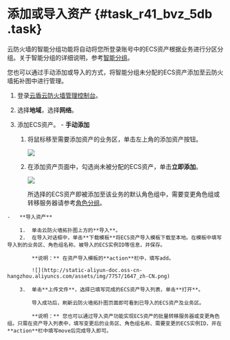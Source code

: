 # 添加或导入资产 {#task_r41_bvz_5db .task}

云防火墙的智能分组功能将自动将您所登录账号中的ECS资产根据业务进行分区分组。关于智能分组的详细说明，参考[智能分组](../cn.zh-CN/快速入门/智能分组.md#)。

您也可以通过手动添加或导入的方式，将智能分组未分配的ECS资产添加至云防火墙拓补图中进行管理。

1.   登录[云盾云防火墙管理控制台](https://yundun.console.aliyun.com/?p=cfw#/cfw/)。 
2.   选择**地域**，选择**网络**。 
3.   添加ECS资产。 
    -   **手动添加**

        1.  将鼠标移至需要添加资产的业务区，单击左上角的添加资产按钮。

            ![](http://static-aliyun-doc.oss-cn-hangzhou.aliyuncs.com/assets/img/7757/1645_zh-CN.png)

        2.  在添加资产页面中，勾选尚未被分配的ECS资产，单击**立即添加**。

            ![](http://static-aliyun-doc.oss-cn-hangzhou.aliyuncs.com/assets/img/7757/1646_zh-CN.png)

            所选择的ECS资产即被添加至该业务的默认角色组中，需要变更角色组或转移服务器请参考[角色分组](cn.zh-CN/用户指南/角色分组.md#)。

    -   **导入资产**

        1.  单击云防火墙拓扑图上方的**导入**。
        2.  在导入对话框中，单击**下载模板**将ECS资产导入模板下载至本地。在模板中填写导入到的业务区、角色组名称、被导入的ECS实例ID等信息，并保存。

            **说明：** 在资产导入模板的**action**栏中，填写add。

            ![](http://static-aliyun-doc.oss-cn-hangzhou.aliyuncs.com/assets/img/7757/1647_zh-CN.png)

        3.  单击**上传文件**，选择已填写完成的ECS资产导入列表，单击**打开**。

            导入成功后，刷新云防火墙拓扑图页面即可看到已导入的ECS资产及业务区。

            **说明：** 您也可以通过导入资产功能实现ECS资产的批量转移服务器或变更角色组。只需在资产导入列表中，填写变更后的业务区、角色组名称、需要变更的ECS实例ID，并在**action**栏中填写move后完成导入即可。


